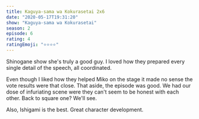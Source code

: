 ```yaml
---
title: Kaguya-sama wa Kokurasetai 2x6
date: "2020-05-17T19:31:20"
show: "Kaguya-sama wa Kokurasetai"
season: 2
episode: 6
rating: 4
ratingEmoji: "⭐️⭐️⭐️⭐️"
---
```


Shinogane show she's truly a good guy. I loved how they prepared every single detail of the speech, all coordinated.

Even though I liked how they helped Miko on the stage it made no sense the vote results were that close. That aside, the episode was good. We had our dose of infuriating scene were they can't seem to be honest with each other. Back to square one? We'll see.

Also, Ishigami is the best. Great character development.

